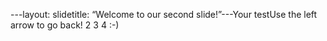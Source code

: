 ---layout: slidetitle: “Welcome to our second slide!”---Your testUse the left arrow to go back!
2
3
4
:-)
